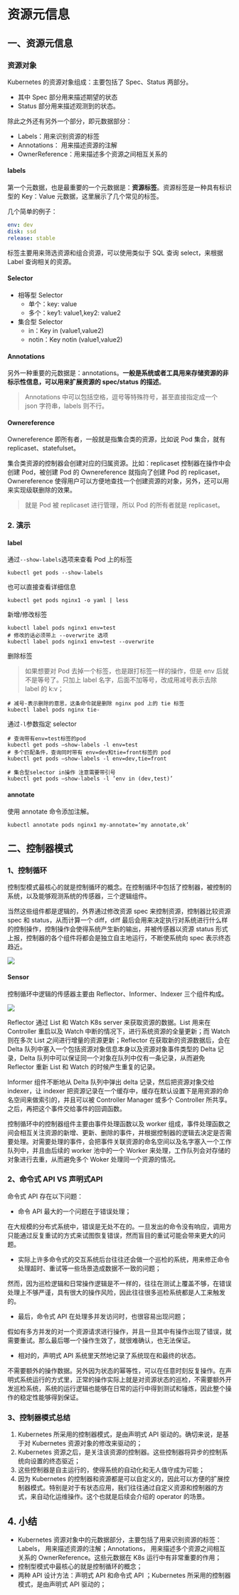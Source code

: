 # 资源元信息

## 一、资源元信息

### 资源对象

Kubernetes 的资源对象组成：主要包括了 Spec、Status 两部分。

* 其中 Spec 部分用来描述期望的状态
* Status 部分用来描述观测到的状态。

除此之外还有另外一个部分，即元数据部分：

* Labels：用来识别资源的标签
* Annotations： 用来描述资源的注解
* OwnerReference：用来描述多个资源之间相互关系的



#### labels

第一个元数据，也是最重要的一个元数据是：**资源标签**。资源标签是一种具有标识型的 Key：Value 元数据，这里展示了几个常见的标签。

几个简单的例子：

```yaml
env: dev
disk: ssd
release: stable
```





标签主要用来筛选资源和组合资源，可以使用类似于 SQL 查询 select，来根据 Label 查询相关的资源。



####  Selector

* 相等型 Selector
  * 单个：key: value
  * 多个：key1: value1,key2: value2
* 集合型 Selector
  * in：Key in (value1,value2)
  * notin：Key notin (value1,value2)





#### Annotations

另外一种重要的元数据是：annotations。**一般是系统或者工具用来存储资源的非标示性信息，可以用来扩展资源的 spec/status 的描述**。

> Annotations 中可以包括空格，逗号等特殊符号，甚至直接指定成一个 json 字符串，labels 则不行。





#### Ownereference

 Ownereference 即所有者，一般就是指集合类的资源，比如说 Pod 集合，就有 replicaset、statefulset。

集合类资源的控制器会创建对应的归属资源。比如：replicaset 控制器在操作中会创建 Pod，被创建 Pod 的 Ownereference 就指向了创建 Pod 的 replicaset，Ownereference 使得用户可以方便地查找一个创建资源的对象，另外，还可以用来实现级联删除的效果。

> 就是 Pod 被 replicaset 进行管理，所以 Pod 的所有者就是 replicaset。



### 2. 演示

#### label

通过`--show-labels`选项来查看 Pod 上的标签

```shell
kubectl get pods --show-labels
```

也可以直接查看详细信息

```shell
kubectl get pods nginx1 -o yaml | less
```



新增/修改标签

```shell
kubectl label pods nginx1 env=test
# 修改的话必须带上 --overwrite 选项
kubectl label pods nginx1 env=test --overwrite
```



删除标签

> 如果想要对 Pod 去掉一个标签，也是跟打标签一样的操作，但是 env 后就不是等号了。只加上 label 名字，后面不加等号，改成用减号表示去除 label 的 k:v；

```shell
# 减号-表示删除的意思，这条命令就是删除 nginx pod 上的 tie 标签
kubectl label pods nginx tie-
```



通过`-l`参数指定 selector

```shell
# 查询带有env=test标签的pod
kubectl get pods —show-labels -l env=test
# 多个匹配条件，查询同时带有 env=dev和tie=front标签的 pod
kubectl get pods —show-labels -l env=dev,tie=front

# 集合型selector in操作 注意需要带引号
kubectl get pods —show-labels -l ’env in (dev,test)’
```



#### annotate

使用 annotate 命令添加注解。

```shell
kubectl annotate pods nginx1 my-annotate=‘my annotate,ok’
```





## 二、控制器模式

### 1、控制循环

控制型模式最核心的就是控制循环的概念。在控制循环中包括了控制器，被控制的系统，以及能够观测系统的传感器，三个逻辑组件。

当然这些组件都是逻辑的，外界通过修改资源 spec 来控制资源，控制器比较资源 spec 和 status，从而计算一个 diff，diff 最后会用来决定执行对系统进行什么样的控制操作，控制操作会使得系统产生新的输出，并被传感器以资源 status 形式上报，控制器的各个组件将都会是独立自主地运行，不断使系统向 spec 表示终态趋近。



![](assets/控制循环.png)



#### Sensor

控制循环中逻辑的传感器主要由 Reflector、Informer、Indexer 三个组件构成。

![](assets/sensor.png)

Reflector 通过 List 和 Watch K8s server 来获取资源的数据。List 用来在 Controller 重启以及 Watch 中断的情况下，进行系统资源的全量更新；而 Watch 则在多次 List 之间进行增量的资源更新；Reflector 在获取新的资源数据后，会在 Delta 队列中塞入一个包括资源对象信息本身以及资源对象事件类型的 Delta 记录，Delta 队列中可以保证同一个对象在队列中仅有一条记录，从而避免 Reflector 重新 List 和 Watch 的时候产生重复的记录。



Informer 组件不断地从 Delta 队列中弹出 delta 记录，然后把资源对象交给 indexer，让 indexer 把资源记录在一个缓存中，缓存在默认设置下是用资源的命名空间来做索引的，并且可以被 Controller Manager 或多个 Controller 所共享。之后，再把这个事件交给事件的回调函数。

控制循环中的控制器组件主要由事件处理函数以及 worker 组成，事件处理函数之间会相互关注资源的新增、更新、删除的事件，并根据控制器的逻辑去决定是否需要处理。对需要处理的事件，会把事件关联资源的命名空间以及名字塞入一个工作队列中，并且由后续的 worker 池中的一个 Worker 来处理，工作队列会对存储的对象进行去重，从而避免多个 Woker 处理同一个资源的情况。



### 2、命令式 API VS 声明式API

命令式 API 存在以下问题：

* 命令 API 最大的一个问题在于错误处理；

在大规模的分布式系统中，错误是无处不在的。一旦发出的命令没有响应，调用方只能通过反复重试的方式来试图恢复错误，然而盲目的重试可能会带来更大的问题。

* 实际上许多命令式的交互系统后台往往还会做一个巡检的系统，用来修正命令处理超时、重试等一些场景造成数据不一致的问题；

然而，因为巡检逻辑和日常操作逻辑是不一样的，往往在测试上覆盖不够，在错误处理上不够严谨，具有很大的操作风险，因此往往很多巡检系统都是人工来触发的。

* 最后，命令式 API 在处理多并发访问时，也很容易出现问题；

假如有多方并发的对一个资源请求进行操作，并且一旦其中有操作出现了错误，就需要重试。那么最后哪一个操作生效了，就很难确认，也无法保证。

* 相对的，声明式 API 系统里天然地记录了系统现在和最终的状态。

不需要额外的操作数据。另外因为状态的幂等性，可以在任意时刻反复操作。在声明式系统运行的方式里，正常的操作实际上就是对资源状态的巡检，不需要额外开发巡检系统，系统的运行逻辑也能够在日常的运行中得到测试和锤炼，因此整个操作的稳定性能够得到保证。



### 3、控制器模式总结

1. Kubernetes 所采用的控制器模式，是由声明式 API 驱动的。确切来说，是基于对 Kubernetes 资源对象的修改来驱动的；
2. Kubernetes 资源之后，是关注该资源的控制器。这些控制器将异步的控制系统向设置的终态驱近；
3. 这些控制器是自主运行的，使得系统的自动化和无人值守成为可能；
4. 因为 Kubernetes 的控制器和资源都是可以自定义的，因此可以方便的扩展控制器模式。特别是对于有状态应用，我们往往通过自定义资源和控制器的方式，来自动化运维操作。这个也就是后续会介绍的 operator 的场景。





## 4. 小结

- Kubernetes 资源对象中的元数据部分，主要包括了用来识别资源的标签：Labels， 用来描述资源的注解；Annotations， 用来描述多个资源之间相互关系的 OwnerReference。这些元数据在 K8s 运行中有非常重要的作用；
- 控制型模式中最核心的就是控制循环的概念；
- 两种 API 设计方法：声明式 API 和命令式 API ；Kubernetes 所采用的控制器模式，是由声明式 API 驱动的；